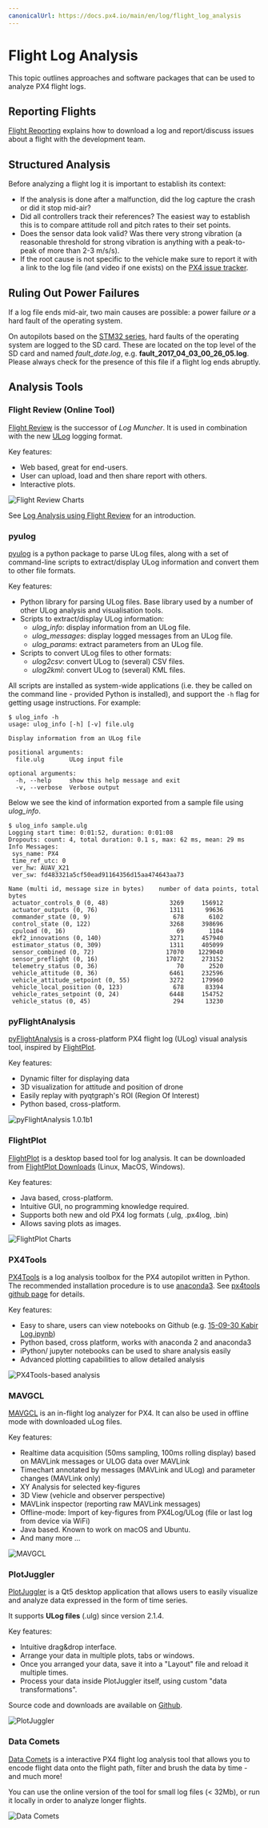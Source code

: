 ```yaml
---
canonicalUrl: https://docs.px4.io/main/en/log/flight_log_analysis
---
```


# Flight Log Analysis

This topic outlines approaches and software packages that can be used to analyze PX4 flight logs.

## Reporting Flights

[Flight Reporting](../getting_started/flight_reporting.md) explains how to download a log and report/discuss issues about a flight with the development team.

## Structured Analysis

Before analyzing a flight log it is important to establish its context:

* If the analysis is done after a malfunction, did the log capture the crash or did it stop mid-air?
* Did all controllers track their references? The easiest way to establish this is to compare attitude roll and pitch rates to their set points.
* Does the sensor data look valid? Was there very strong vibration \(a reasonable threshold for strong vibration is anything with a peak-to-peak of more than 2-3 m/s/s\).
* If the root cause is not specific to the vehicle make sure to report it with a link to the log file \(and video if one exists\) on the [PX4 issue tracker](https://github.com/PX4/PX4-Autopilot/issues/new).

## Ruling Out Power Failures

If a log file ends mid-air, two main causes are possible: a power failure *or* a hard fault of the operating system. 

On autopilots based on the [STM32 series](http://www.st.com/en/microcontrollers/stm32-32-bit-arm-cortex-mcus.html?querycriteria=productId=SC1169), hard faults of the operating system are logged to the SD card. 
These are located on the top level of the SD card and named _fault\_date.log_, e.g. **fault\_2017\_04\_03\_00\_26\_05.log**. Please always check for the presence of this file if a flight log ends abruptly.

## Analysis Tools

### Flight Review (Online Tool)

[Flight Review](http://logs.px4.io) is the successor of *Log Muncher*. 
It is used in combination with the new [ULog](../dev_log/ulog_file_format.md) logging format.

Key features:
* Web based, great for end-users.
* User can upload, load and then share report with others.
* Interactive plots.

![Flight Review Charts](../../assets/flight_log_analysis/flight_review/flight-review-example.png)

See [Log Analysis using Flight Review](flight_review.md) for an introduction.

### pyulog

[pyulog](https://github.com/PX4/pyulog) is a python package to parse ULog files, along with a set of command-line scripts to extract/display ULog information and convert them to other file formats. 

Key features:
* Python library for parsing ULog files. Base library used by a number of other ULog analysis and visualisation tools.
* Scripts to extract/display ULog information:
  * *ulog_info*: display information from an ULog file.
  * *ulog_messages*: display logged messages from an ULog file.
  * *ulog_params*: extract parameters from an ULog file.
* Scripts to convert ULog files to other formats:
  * *ulog2csv*: convert ULog to (several) CSV files.
  * *ulog2kml*: convert ULog to (several) KML files.

All scripts are installed as system-wide applications (i.e. they be called on the command line - provided Python is installed), and support the `-h` flag for getting usage instructions. For example:
```
$ ulog_info -h
usage: ulog_info [-h] [-v] file.ulg

Display information from an ULog file

positional arguments:
  file.ulg       ULog input file

optional arguments:
  -h, --help     show this help message and exit
  -v, --verbose  Verbose output
```

Below we see the kind of information exported from a sample file using *ulog_info*.
```
$ ulog_info sample.ulg
Logging start time: 0:01:52, duration: 0:01:08
Dropouts: count: 4, total duration: 0.1 s, max: 62 ms, mean: 29 ms
Info Messages:
 sys_name: PX4
 time_ref_utc: 0
 ver_hw: AUAV_X21
 ver_sw: fd483321a5cf50ead91164356d15aa474643aa73

Name (multi id, message size in bytes)    number of data points, total bytes
 actuator_controls_0 (0, 48)                 3269     156912
 actuator_outputs (0, 76)                    1311      99636
 commander_state (0, 9)                       678       6102
 control_state (0, 122)                      3268     398696
 cpuload (0, 16)                               69       1104
 ekf2_innovations (0, 140)                   3271     457940
 estimator_status (0, 309)                   1311     405099
 sensor_combined (0, 72)                    17070    1229040
 sensor_preflight (0, 16)                   17072     273152
 telemetry_status (0, 36)                      70       2520
 vehicle_attitude (0, 36)                    6461     232596
 vehicle_attitude_setpoint (0, 55)           3272     179960
 vehicle_local_position (0, 123)              678      83394
 vehicle_rates_setpoint (0, 24)              6448     154752
 vehicle_status (0, 45)                       294      13230
```


### pyFlightAnalysis

[pyFlightAnalysis](https://github.com/Marxlp/pyFlightAnalysis) is a cross-platform PX4 flight log (ULog) visual analysis tool, inspired by [FlightPlot](#flightplot).

Key features:
* Dynamic filter for displaying data
* 3D visualization for attitude and position of drone
* Easily replay with pyqtgraph's ROI (Region Of Interest)
* Python based, cross-platform.

![pyFlightAnalysis 1.0.1b1](../../assets/flight_log_analysis/pyflightanalysis.png)


### FlightPlot

[FlightPlot](https://github.com/PX4/FlightPlot) is a desktop based tool for log analysis. It can be downloaded from [FlightPlot Downloads](https://github.com/PX4/FlightPlot/releases) (Linux, MacOS, Windows).

Key features:
* Java based, cross-platform.
* Intuitive GUI, no programming knowledge required.
* Supports both new and old PX4 log formats (.ulg, .px4log, .bin)
* Allows saving plots as images.

![FlightPlot Charts](../../assets/flight_log_analysis/flightplot_0.2.16.png)


### PX4Tools

[PX4Tools](https://github.com/dronecrew/px4tools) is a log analysis toolbox for the PX4 autopilot written in Python. 
The recommended installation procedure is to use [anaconda3](https://conda.io/docs/index.html). See [px4tools github page](https://github.com/dronecrew/px4tools) for details.

Key features:
* Easy to share, users can view notebooks on Github (e.g. [15-09-30 Kabir Log.ipynb](https://github.com/jgoppert/lpe-analysis/blob/master/15-09-30%20Kabir%20Log.ipynb))
* Python based, cross platform, works with anaconda 2 and anaconda3
* iPython/ jupyter notebooks can be used to share analysis easily
* Advanced plotting capabilities to allow detailed analysis

![PX4Tools-based analysis](../../assets/flight_log_analysis/px4tools.png)


### MAVGCL

[MAVGCL](https://github.com/ecmnet/MAVGCL) is an in-flight log analyzer for PX4.
It can also be used in offline mode with downloaded uLog files. 

Key features:
* Realtime data acquisition (50ms sampling, 100ms rolling display) based on MAVLink messages or ULOG data over MAVLink
* Timechart annotated by messages (MAVLink and ULog) and parameter changes (MAVLink only)
* XY Analysis for selected key-figures
* 3D View (vehicle and observer perspective)
* MAVLink inspector (reporting raw MAVLink messages)
* Offline-mode: Import of key-figures from PX4Log/ULog (file or last log from device via WiFi)
* Java based. Known to work on macOS and Ubuntu.
* And many more ...

![MAVGCL](../../assets/flight_log_analysis/mavgcl/time_series.png)


### PlotJuggler

[PlotJuggler](https://github.com/facontidavide/PlotJuggler) is a Qt5 desktop application 
that allows users to easily visualize and analyze data expressed in the form of time series.

It supports __ULog files__ (.ulg) since version 2.1.4.

Key features:

* Intuitive drag&drop interface.
* Arrange your data in multiple plots, tabs or windows.
* Once you arranged your data, save it into a "Layout" file and reload it multiple times.
* Process your data inside PlotJuggler itself, using custom "data transformations".

Source code and downloads are available on [Github](https://github.com/facontidavide/PlotJuggler).

![PlotJuggler](../../assets/flight_log_analysis/plotjuggler.png)


### Data Comets

[Data Comets](https://github.com/dsaffo/DataComets) is a interactive PX4 flight log analysis tool that allows you to encode flight data onto the flight path, filter and brush the data by time - and much more!

You can use the online version of the tool for small log files (< 32Mb), or run it locally in order to analyze longer flights.

![Data Comets](../../assets/flight_log_analysis/data_comets/data_comets_overview.gif)
